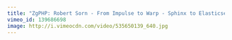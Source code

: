 ```yaml
---
title: "ZgPHP: Robert Sorn - From Impulse to Warp - Sphinx to Elasticsearch"
vimeo_id: 139686698
image: http://i.vimeocdn.com/video/535650139_640.jpg
---
```


